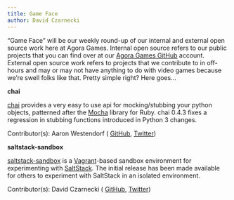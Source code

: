 ```yaml
---
title: Game Face
author: David Czarnecki
---
```

“Game Face” will be our weekly round-up of our internal and external open source work here at Agora Games. Internal open source refers to our public projects that you can find over at our [Agora Games GitHub](https://github.com/agoragames/) account. External open source work refers to projects that we contribute to in off-hours and may or may not have anything to do with video games because we’re swell folks like that. Pretty simple right? Here goes…

 **chai**

 [chai](https://github.com/agoragames/chai) provides a very easy to use api for mocking/stubbing your python objects, patterned after the [Mocha](http://mocha.rubyforge.org/) library for Ruby. chai 0.4.3 fixes a regression in stubbing functions introduced in Python 3 changes.

 Contributor(s): Aaron Westendorf ( [GitHub](https://github.com/awestendorf/), [Twitter](https://twitter.com/WashUffize))

 **saltstack-sandbox**

 [saltstack-sandbox](https://github.com/agoragames/saltstack-sandbox) is a [Vagrant](http://www.vagrantup.com/)-based sandbox environment for experimenting with [SaltStack](http://saltstack.com/). The initial release has been made available for others to experiment with SaltStack in an isolated environment.

 Contributor(s): David Czarnecki ( [GitHub](https://github.com/czarneckid/), [Twitter](https://twitter.com/czarneckid))
